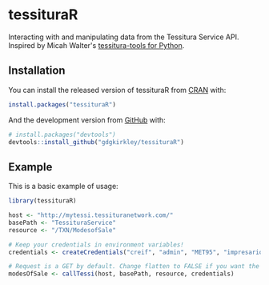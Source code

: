 
<!-- README.md is generated from README.Rmd. Please edit that file -->
tessituraR
==========

<!-- badges: start -->
<!-- badges: end -->
Interacting with and manipulating data from the Tessitura Service API. Inspired by Micah Walter's [tessitura-tools for Python](https://github.com/micahwalter/tessitura-tools).

Installation
------------

You can install the released version of tessituraR from [CRAN](https://CRAN.R-project.org) with:

``` r
install.packages("tessituraR")
```

And the development version from [GitHub](https://github.com/) with:

``` r
# install.packages("devtools")
devtools::install_github("gdgkirkley/tessituraR")
```

Example
-------

This is a basic example of usage:

``` r
library(tessituraR)

host <- "http://mytessi.tessituranetwork.com/"
basePath <- "TessituraService"
resource <- "/TXN/ModesofSale"

# Keep your credentials in environment variables!
credentials <- createCredentials("creif", "admin", "MET95", "impresario")

# Request is a GET by default. Change flatten to FALSE if you want the entire JSON object back.
modesOfSale <- callTessi(host, basePath, resource, credentials)
```
